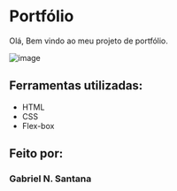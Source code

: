# Portfólio
Olá, Bem vindo ao meu projeto de portfólio.

![image](c:\Users\PC\Pictures\prtifolio.jpg)

## Ferramentas utilizadas:

* HTML
* CSS
* Flex-box

## Feito por:
### Gabriel N. Santana


